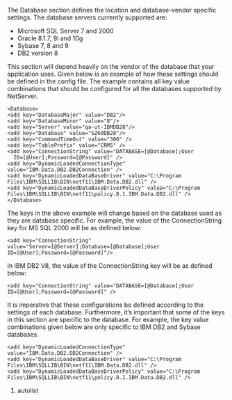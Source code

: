 <properties date="2016-05-10"
SortOrder="74"
/>

 

The Database section defines the location and database-vendor specific settings. The database servers currently supported are:

* Microsoft SQL Server 7 and 2000
* Oracle 8.1.7, 9i and 10g
* Sybase 7, 8 and 9
* DB2 version 8

 

This section will depend heavily on the vendor of the database that your application uses. Given below is an example of how these settings should be defined in the config file. The example contains all key value combinations that should be configured for all the databases supported by NetServer.

```
<Database>
<add key="DatabaseMajor" value="DB2"/>
<add key="DatabaseMinor" value="8"/>
<add key="Server" value="qa-ut-IBMDB28"/>
<add key="Database" value="SZ60DB28"/>
<add key="CommandTimeOut" value="300" />
<add key="TablePrefix" value="CRM5" />
<add key="ConnectionString" value="DATABASE=[@Database];User    
  ID=[@User];Password=[@Password]" />
<add key="DynamicLoadedConnectionType"
value="IBM.Data.DB2.DB2Connection" />
<add key="DynamicLoadedDataBaseDriver" value="C:\Program
Files\IBM\SQLLIB\BIN\netf11\IBM.Data.DB2.dll" />
<add key="DynamicLoadedDataBaseDriverPolicy" value="C:\Program
Files\IBM\SQLLIB\BIN\netf11\policy.8.1.IBM.Data.DB2.dll" />
</Database>
```

 

The keys in the above example will change based on the database used as they are database specific. For example, the value of the ConnectionString key for MS SQL 2000 will be as defined below:

```
<add key="ConnectionString"
value="Server=[@Server];Database=[@Database];User
ID=[@User];Password=[@Password]"/>
```

 

In IBM DB2 V8, the value of the ConnectionString key will be as defined below:

```
<add key="ConnectionString" value="DATABASE=[@Database];User
ID=[@User];Password=[@Password]" />
```

 

It is imperative that these configurations be defined according to the settings of each database. Furthermore, it’s important that some of the keys in this section are specific to the database. For example, the key value combinations given below are only specific to IBM DB2 and Sybase databases.

```
<add key="DynamicLoadedConnectionType"
value="IBM.Data.DB2.DB2Connection" />
<add key="DynamicLoadedDataBaseDriver" value="C:\Program
Files\IBM\SQLLIB\BIN\netf11\IBM.Data.DB2.dll" />
<add key="DynamicLoadedDataBaseDriverPolicy" value="C:\Program
Files\IBM\SQLLIB\BIN\netf11\policy.8.1.IBM.Data.DB2.dll" />
```

1. autolist
